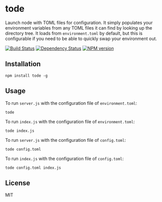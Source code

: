 # tode

Launch node with TOML files for configuration.  It simply populates your environment variables from any TOML files it can find by looking up the directory tree.  It loads from `environment.toml` by default, but this is configurable if you need to be able to quickly swap your environment out.

[![Build Status](https://travis-ci.org/ForbesLindesay/tode.png?branch=master)](https://travis-ci.org/ForbesLindesay/tode)
[![Dependency Status](https://gemnasium.com/ForbesLindesay/tode.png)](https://gemnasium.com/ForbesLindesay/tode)
[![NPM version](https://badge.fury.io/js/tode.png)](http://badge.fury.io/js/tode)

## Installation

    npm install tode -g

## Usage

To run `server.js` with the configuration file of `environment.toml`:

    tode

To run `index.js` with the configuration file of `environment.toml`:

    tode index.js

To run `server.js` with the configuration file of `config.toml`:

    tode config.toml

To run `index.js` with the configuration file of `config.toml`:

    tode config.toml index.js

## License

  MIT